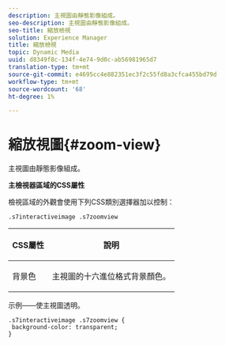 ```yaml
---
description: 主視圖由靜態影像組成。
seo-description: 主視圖由靜態影像組成。
seo-title: 縮放檢視
solution: Experience Manager
title: 縮放檢視
topic: Dynamic Media
uuid: d8349f8c-134f-4e74-9d0c-ab56981965d7
translation-type: tm+mt
source-git-commit: e4695cc4e882351ec3f2c55fd8a3cfca455bd79d
workflow-type: tm+mt
source-wordcount: '68'
ht-degree: 1%

---
```



# 縮放視圖{#zoom-view}

主視圖由靜態影像組成。

<!--<a id="section_061E550C1C1D4DB2BD663A898895B38C"></a>-->

**主檢視器區域的CSS屬性**

檢視區域的外觀會使用下列CSS類別選擇器加以控制：

```
.s7interactiveimage .s7zoomview
```

<table id="table_94EE3F5BBE4547C0B4943471CEE7EDE4"> 
 <thead> 
  <tr> 
   <th colname="col1" class="entry"> <p> CSS屬性 </p> </th> 
   <th colname="col2" class="entry"> <p>說明 </p> </th> 
  </tr> 
 </thead>
 <tbody> 
  <tr> 
   <td colname="col1"> <p> <span class="codeph"> 背景色  </span> </p> </td> 
   <td colname="col2"> <p> 主視圖的十六進位格式背景顏色。 </p> </td> 
  </tr> 
 </tbody> 
</table>

示例——使主視圖透明。

```
.s7interactiveimage .s7zoomview { 
 background-color: transparent; 
}
```

